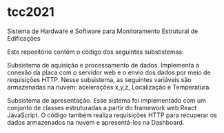 # tcc2021
Sistema de Hardware e Software para Monitoramento Estrutural de Edificações

Este repositório contém o código dos seguintes substistemas:

Subsistema de aquisição e processamento de dados.  Implementa a conexão da placa com o servidor web e o envio dos dados por meio de requisições HTTP. Nesse subsistema,  as seguintes variáveis são armazenadas na nuvem: acelerações x,y,z, Localização e Temperatura.


Subsistema de apresentação. Esse sistema foi implementado com um conjunto de classes estruturadas a partir do framework web React JavaScript. O código também realiza requisições HTTP para recuperar os dados armazenados na nuvem e apresentá-los na Dashboard.
